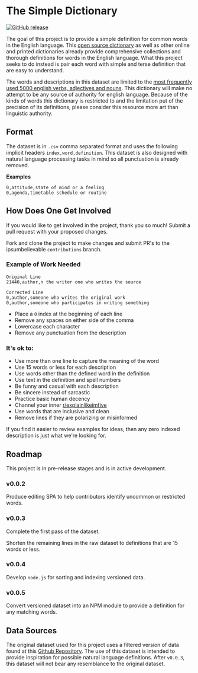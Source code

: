 # The Simple Dictionary

[![GitHub release](https://img.shields.io/badge/release-v0.0.4-blue.svg)](https://github.com/ipsumbelievable/simple-dictionary/releases/)

The goal of this project is to provide a simple definition for common words in the English language. This [open source dictionary](http://www.mso.anu.edu.au/~ralph/OPTED/) as well as other online and printed dictionaries already provide comprehensive collections and thorough definitions for words in the English language. What this project seeks to do instead is pair each word with simple and terse definition that are easy to understand.

The words and descriptions in this dataset are limited to the [most frequently used 5000 english verbs, adjectives and nouns](https://www.wordfrequency.info/free.asp?s=y). This dictionary will make no attempt to be any source of authority for english language. Because of the kinds of words this dictionary is restricted to and the limitation put of the precision of its definitions, please consider this resource more art than linguistic authority.

## Format

The dataset is in `.csv` comma separated format and uses the following implicit headers `index,word,definition`. This dataset is also designed with natural language processing tasks in mind so all punctuation is already removed.

**Examples**

```
0,attitude,state of mind or a feeling
0,agenda,timetable schedule or routine
```

## How Does One Get Involved

If you would like to get involved in the project, thank you so much! Submit a pull request with your proposed changes.

Fork and clone the project to make changes and submit PR's to the ipsumbelievable `contributions` branch.

### Example of Work Needed

```
Original Line
21440,author,n the writer one who writes the source

Corrected Line
0,author,someone who writes the original work
0,author,someone who participates in writing something
```

- Place a `0` index at the beginning of each line
- Remove any spaces on either side of the comma
- Lowercase each character
- Remove any punctuation from the description

### It's ok to:

- Use more than one line to capture the meaning of the word
- Use 15 words or less for each description
- Use words other than the defined word in the definition
- Use text in the definition and spell numbers
- Be funny and casual with each description
- Be sincere instead of sarcastic
- Practice basic human decency
- Channel your inner [r/explainlikeimfive](https://www.reddit.com/r/explainlikeimfive)
- Use words that are inclusive and clean
- Remove lines if they are polarizing or misinformed

If you find it easier to review examples for ideas, then any zero indexed description is just what we're looking for.

## Roadmap

This project is in pre-release stages and is in active development.

### v0.0.2

Produce editing SPA to help contributors identify uncommon or restricted words.

### v0.0.3

Complete the first pass of the dataset.

Shorten the remaining lines in the raw dataset to definitions that are 15 words or less.

### v0.0.4

Develop `node.js` for sorting and indexing versioned data.

### v0.0.5

Convert versioned dataset into an NPM module to provide a definition for any matching words.

## Data Sources

The original dataset used for this project uses a filtered version of data found at this [Github Repository](https://github.com/mattbierner/urban-dictionary-entry-collector). The use of this dataset is intended to provide inspiration for possible natural language definitions. After `v0.0.3`, this dataset will not bear any resemblance to the original dataset.
